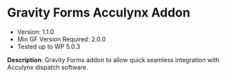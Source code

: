 # Gravity Forms Acculynx Addon

- Version: 1.1.0
- Min GF Version Required: 2.0.0
- Tested up to WP 5.0.3

**Description**: Gravity Forms addon to allow quick seamless integration with Acculynx dispatch software.
